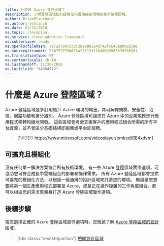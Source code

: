 ```yaml
---
title: 什麼是 Azure 登陸區域？
description: 了解登陸區域如何提供任何雲端採用環境的基本建置區塊。
author: BrianBlanchard
ms.author: brblanch
ms.date: 02/25/2020
ms.topic: conceptual
ms.service: cloud-adoption-framework
ms.subservice: ready
ms.openlocfilehash: 79729700c338c38a088124d742fc648a9b0025a8
ms.sourcegitcommit: 57b757759b676a22f13311640b8856557df36581
ms.translationtype: HT
ms.contentlocale: zh-TW
ms.lasthandoff: 11/20/2020
ms.locfileid: "94994712"
---
```

<!-- cSpell:ignore multisubscription -->

# <a name="what-is-an-azure-landing-zone"></a>什麼是 Azure 登陸區域？

Azure 登陸區域是多訂用帳戶 Azure 環境的輸出，其可解釋規模、安全性、治理、網路功能和身分識別。 Azure 登陸區域可讓您在 Azure 中的企業規模進行應用程式移轉和綠地開發。 這些區域會考慮支援客戶的應用程式組合所需的所有平台資源，並不會區分基礎結構即服務或平台即服務。

<!-- markdownlint-disable MD034 -->

> [!VIDEO https://www.microsoft.com/videoplayer/embed/RE4xdvm]

## <a name="scalable-and-modular"></a>可擴充且模組化

沒有任何單一解決方案符合所有技術環境。 有一些 Azure 登陸區域實作選項，可協助您可符合成長中雲端組合的部署和操作需求。 所有 Azure 登陸區域都會提供可擴充的模組化方法，以根據一組通用的設計區域來打造您的環境。 無論是您想要將第一個生產應用程式部署至 Azure，或是正在操作複雜的工作負載組合，都可以根據您的需求來量身打造 Azure 登陸區域實作選項。

## <a name="next-steps"></a>後續步驟

當您選擇正確的 Azure 登陸區域實作選項時，您應該了解 [Azure 登陸區域的設計區域](./design-areas.md)。

> [!div class="nextstepaction"]
> [檢閱設計區域](./design-areas.md)
